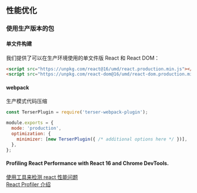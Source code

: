 ## 性能优化

### 使用生产版本的包

#### 单文件构建
我们提供了可以在生产环境使用的单文件版 React 和 React DOM：
```html
<script src="https://unpkg.com/react@16/umd/react.production.min.js"></script>
<script src="https://unpkg.com/react-dom@16/umd/react-dom.production.min.js"></script>
```

#### webpack
生产模式代码压缩
```js
const TerserPlugin = require('terser-webpack-plugin');

module.exports = {
  mode: 'production',
  optimization: {
    minimizer: [new TerserPlugin({ /* additional options here */ })],
  },
};
```

#### Profiling React Performance with React 16 and Chrome DevTools.
[使用工具来检测 react 性能问题](https://react.docschina.org/docs/optimizing-performance.html)                      
[React Profiler 介绍](https://react.docschina.org/blog/2018/09/10/introducing-the-react-profiler.html)                            




